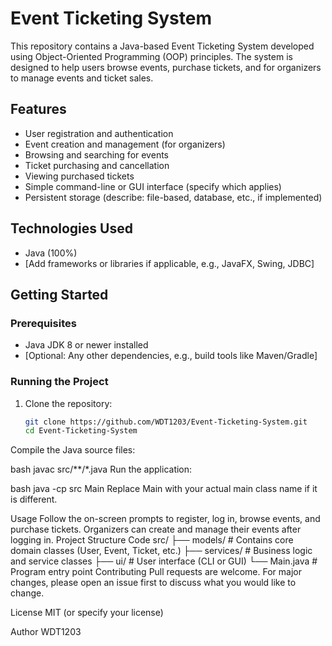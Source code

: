 # Event Ticketing System

This repository contains a Java-based Event Ticketing System developed using Object-Oriented Programming (OOP) principles. The system is designed to help users browse events, purchase tickets, and for organizers to manage events and ticket sales.

## Features

- User registration and authentication
- Event creation and management (for organizers)
- Browsing and searching for events
- Ticket purchasing and cancellation
- Viewing purchased tickets
- Simple command-line or GUI interface (specify which applies)
- Persistent storage (describe: file-based, database, etc., if implemented)

## Technologies Used

- Java (100%)
- [Add frameworks or libraries if applicable, e.g., JavaFX, Swing, JDBC]

## Getting Started

### Prerequisites

- Java JDK 8 or newer installed
- [Optional: Any other dependencies, e.g., build tools like Maven/Gradle]

### Running the Project

1. Clone the repository:

   ```bash
   git clone https://github.com/WDT1203/Event-Ticketing-System.git
   cd Event-Ticketing-System
Compile the Java source files:

bash
javac src/**/*.java
Run the application:

bash
java -cp src Main
Replace Main with your actual main class name if it is different.

Usage
Follow the on-screen prompts to register, log in, browse events, and purchase tickets.
Organizers can create and manage their events after logging in.
Project Structure
Code
src/
 ├── models/      # Contains core domain classes (User, Event, Ticket, etc.)
 ├── services/    # Business logic and service classes
 ├── ui/          # User interface (CLI or GUI)
 └── Main.java    # Program entry point
Contributing
Pull requests are welcome. For major changes, please open an issue first to discuss what you would like to change.

License
MIT (or specify your license)

Author
WDT1203
